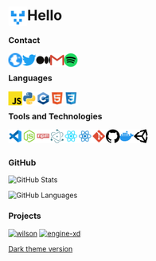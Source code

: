 
# Hello <img align="left" alt="Node.js" width="38px" src="./icons/pfp.png" />

### Contact

[<img align="left" alt="Website" width="28px" src="./icons/globe.svg" />](https://github.com/OliverKovacs)
[<img align="left" alt="Twitter" width="28px" src="./icons/twitter.svg" />](https://twitter.com/oliverkovacsdev)
[<img align="left" alt="Medium" width="28px" src="./icons/medium.svg" />](https://oliverkovacs.medium.com/)
[<img align="left" alt="Email" width="28px" src="./icons/gmail.svg" />](mailto:oliver.kovacs.dev@gmail.com)
[<img align="left" alt="Spotify" height="28px" src="./icons/spotify.svg">](https://open.spotify.com/user/oliverkovacs)


<br />

### Languages

[<img align="left" alt="JavaScript" width="28px" src="./icons/js.svg" />](https://en.wikipedia.org/wiki/JavaScript)
[<img align="left" alt="Python" width="28px" src="./icons/python.svg" />](https://www.python.org/)
[<img align="left" alt="C++" width="28px" src="./icons/cpp.svg" />](https://isocpp.org/)
[<img align="left" alt="HTML5" width="28px" src="./icons/html.svg" />](https://html.spec.whatwg.org/)
[<img align="left" alt="CSS3" width="28px" src="./icons/css.svg" />](https://www.w3.org/TR/CSS2/)

<br />

### Tools and Technologies

[<img align="left" alt="Visual Studio Code" width="28px" src="./icons/vscode.svg" />](https://code.visualstudio.com/)
[<img align="left" alt="Node.js" width="28px" src="./icons/node.svg" />](https://nodejs.org/en/)
[<img align="left" alt="npm" width="28px" src="./icons/npm.svg" />](https://www.npmjs.com/)
[<img align="left" alt="Electron" width="28px" src="./icons/electron.svg" />](https://www.electronjs.org/)
[<img align="left" alt="React" width="28px" src="./icons/reactjs.svg" />](https://reactjs.org/)
[<img align="left" alt="React Native" width="28px" src="./icons/reactts.svg" />](https://reactnative.dev/)
[<img align="left" alt="git" width="28px" src="./icons/git.svg" />](https://git-scm.com/)
[<img align="left" alt="GitHub" width="28px" src="./icons/github.svg" />](https://github.com/)
[<img align="left" alt="Docker" width="28px" src="./icons/docker.svg" />](https://www.docker.com/)
[<img align="left" alt="Unity" width="28px" src="./icons/unity.svg" />](https://unity.com/)

<br />
<br />


### GitHub

<img alt="GitHub Stats" src="https://github-readme-stats-git-master.oliverkovacs.vercel.app/api?username=OliverKovacs&show_icons=true" />&nbsp;

<img alt="GitHub Languages" src="https://github-readme-stats-git-master.oliverkovacs.vercel.app/api/top-langs/?username=OliverKovacs&layout=compact&show_owner=true" />

### Projects

[<img alt="wilson" src="https://github-readme-stats-git-master.oliverkovacs.vercel.app/api/pin/?username=hiubok&show_owner=true&repo=wilson" />](https://github.com/hiubok/wilson)
[<img alt="engine-xd" src="https://github-readme-stats-git-master.oliverkovacs.vercel.app/api/pin/?username=dx81&show_owner=true&repo=engine-xd" />](https://github.com/dx81/engine-xd)
&nbsp;

[Dark theme version](https://github.com/OliverKovacs/OliverKovacs/blob/main/README.md)
